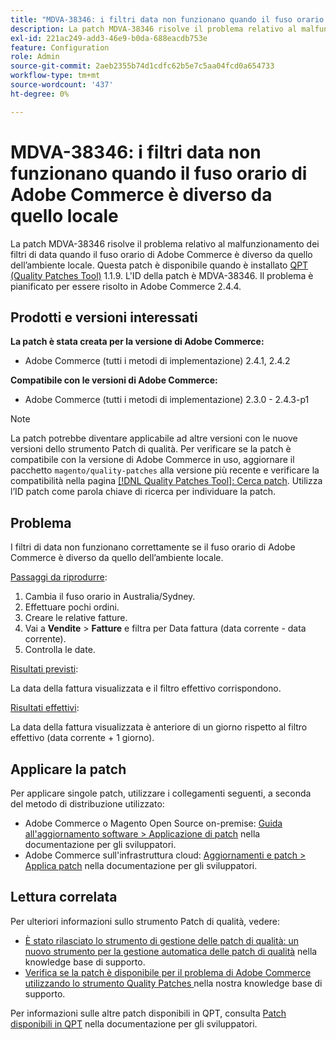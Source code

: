 ```yaml
---
title: "MDVA-38346: i filtri data non funzionano quando il fuso orario di Adobe Commerce è diverso da quello locale"
description: La patch MDVA-38346 risolve il problema relativo al malfunzionamento dei filtri di data quando il fuso orario di Adobe Commerce è diverso da quello dell’ambiente locale. Questa patch è disponibile quando è installato [Quality Patches Tool (QPT)](/help/announcements/adobe-commerce-announcements/magento-quality-patches-released-new-tool-to-self-serve-quality-patches.md) 1.1.9. L'ID della patch è MDVA-38346. Il problema è pianificato per essere risolto in Adobe Commerce 2.4.4.
exl-id: 221ac249-add3-46e9-b0da-688eacdb753e
feature: Configuration
role: Admin
source-git-commit: 2aeb2355b74d1cdfc62b5e7c5aa04fcd0a654733
workflow-type: tm+mt
source-wordcount: '437'
ht-degree: 0%

---
```


# MDVA-38346: i filtri data non funzionano quando il fuso orario di Adobe Commerce è diverso da quello locale

La patch MDVA-38346 risolve il problema relativo al malfunzionamento dei filtri di data quando il fuso orario di Adobe Commerce è diverso da quello dell’ambiente locale. Questa patch è disponibile quando è installato [QPT (Quality Patches Tool)](/help/announcements/adobe-commerce-announcements/magento-quality-patches-released-new-tool-to-self-serve-quality-patches.md) 1.1.9. L&#39;ID della patch è MDVA-38346. Il problema è pianificato per essere risolto in Adobe Commerce 2.4.4.

## Prodotti e versioni interessati

**La patch è stata creata per la versione di Adobe Commerce:**

* Adobe Commerce (tutti i metodi di implementazione) 2.4.1, 2.4.2

**Compatibile con le versioni di Adobe Commerce:**

* Adobe Commerce (tutti i metodi di implementazione) 2.3.0 - 2.4.3-p1

>[!NOTE]
>
>La patch potrebbe diventare applicabile ad altre versioni con le nuove versioni dello strumento Patch di qualità. Per verificare se la patch è compatibile con la versione di Adobe Commerce in uso, aggiornare il pacchetto `magento/quality-patches` alla versione più recente e verificare la compatibilità nella pagina [[!DNL Quality Patches Tool]: Cerca patch](https://experienceleague.adobe.com/tools/commerce-quality-patches/index.html). Utilizza l’ID patch come parola chiave di ricerca per individuare la patch.

## Problema

I filtri di data non funzionano correttamente se il fuso orario di Adobe Commerce è diverso da quello dell’ambiente locale.

<u>Passaggi da riprodurre</u>:

1. Cambia il fuso orario in Australia/Sydney.
1. Effettuare pochi ordini.
1. Creare le relative fatture.
1. Vai a **Vendite** > **Fatture** e filtra per Data fattura (data corrente - data corrente).
1. Controlla le date.

<u>Risultati previsti</u>:

La data della fattura visualizzata e il filtro effettivo corrispondono.

<u>Risultati effettivi</u>:

La data della fattura visualizzata è anteriore di un giorno rispetto al filtro effettivo (data corrente + 1 giorno).

## Applicare la patch

Per applicare singole patch, utilizzare i collegamenti seguenti, a seconda del metodo di distribuzione utilizzato:

* Adobe Commerce o Magento Open Source on-premise: [Guida all&#39;aggiornamento software > Applicazione di patch](https://experienceleague.adobe.com/en/docs/commerce-operations/tools/quality-patches-tool/usage) nella documentazione per gli sviluppatori.
* Adobe Commerce sull&#39;infrastruttura cloud: [Aggiornamenti e patch > Applica patch](https://experienceleague.adobe.com/en/docs/commerce-cloud-service/user-guide/develop/upgrade/apply-patches) nella documentazione per gli sviluppatori.

## Lettura correlata

Per ulteriori informazioni sullo strumento Patch di qualità, vedere:

* [È stato rilasciato lo strumento di gestione delle patch di qualità: un nuovo strumento per la gestione automatica delle patch di qualità](/help/announcements/adobe-commerce-announcements/magento-quality-patches-released-new-tool-to-self-serve-quality-patches.md) nella knowledge base di supporto.
* [Verifica se la patch è disponibile per il problema di Adobe Commerce utilizzando lo strumento Quality Patches ](/help/support-tools/patches-available-in-qpt-tool/check-patch-for-magento-issue-with-magento-quality-patches.md) nella nostra knowledge base di supporto.

Per informazioni sulle altre patch disponibili in QPT, consulta [Patch disponibili in QPT](https://experienceleague.adobe.com/tools/commerce-quality-patches/index.html) nella documentazione per gli sviluppatori.
